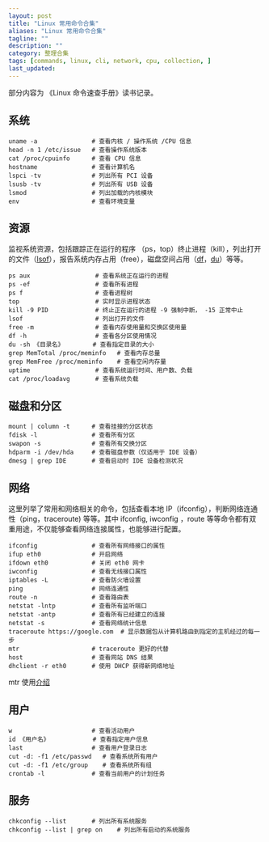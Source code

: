 ```yaml
---
layout: post
title: "Linux 常用命令合集"
aliases: "Linux 常用命令合集"
tagline: ""
description: ""
category: 整理合集
tags: [commands, linux, cli, network, cpu, collection, ]
last_updated:
---
```


部分内容为 《Linux 命令速查手册》读书记录。

## 系统

    uname -a               # 查看内核 / 操作系统 /CPU 信息
    head -n 1 /etc/issue   # 查看操作系统版本
    cat /proc/cpuinfo      # 查看 CPU 信息
    hostname               # 查看计算机名
    lspci -tv              # 列出所有 PCI 设备
    lsusb -tv              # 列出所有 USB 设备
    lsmod                  # 列出加载的内核模块
    env                    # 查看环境变量

## 资源
监视系统资源，包括跟踪正在运行的程序 （ps，top）终止进程（kill），列出打开的文件（[lsof](/post/2017/04/lsof-lists-openfiles.html)），报告系统内存占用（free），磁盘空间占用（[df](/post/2017/04/df-disk-free-space.html)，[du](/post/2018/03/du-find-out-which-fold-take-space.html)）等等。

    ps aux                  # 查看系统正在运行的进程
    ps -ef                  # 查看所有进程
    ps f                    # 查看进程树
    top                     # 实时显示进程状态
    kill -9 PID             # 终止正在运行的进程 -9 强制中断， -15 正常中止
    lsof                    # 列出打开的文件
    free -m                 # 查看内存使用量和交换区使用量
    df -h                   # 查看各分区使用情况
    du -sh 《目录名》        # 查看指定目录的大小
    grep MemTotal /proc/meminfo   # 查看内存总量
    grep MemFree /proc/meminfo    # 查看空闲内存量
    uptime                  # 查看系统运行时间、用户数、负载
    cat /proc/loadavg       # 查看系统负载

## 磁盘和分区

    mount | column -t      # 查看挂接的分区状态
    fdisk -l               # 查看所有分区
    swapon -s              # 查看所有交换分区
    hdparm -i /dev/hda     # 查看磁盘参数（仅适用于 IDE 设备）
    dmesg | grep IDE       # 查看启动时 IDE 设备检测状况

## 网络
这里列举了常用和网络相关的命令，包括查看本地 IP（ifconfig），判断网络连通性（ping，traceroute) 等等。其中 ifconfig, iwconfig ，route 等等命令都有双重用途，不仅能够查看网络连接属性，也能够进行配置。

    ifconfig               # 查看所有网络接口的属性
    ifup eth0              # 开启网络
    ifdown eth0            # 关闭 eth0 网卡
    iwconfig               # 查看无线接口属性
    iptables -L            # 查看防火墙设置
    ping                   # 网络连通性
    route -n               # 查看路由表
    netstat -lntp          # 查看所有监听端口
    netstat -antp          # 查看所有已经建立的连接
    netstat -s             # 查看网络统计信息
    traceroute https://google.com  # 显示数据包从计算机路由到指定的主机经过的每一步
    mtr                    # traceroute 更好的代替
    host                   # 查看网站 DNS 结果
    dhclient -r eth0       # 使用 DHCP 获得新网络地址

mtr 使用[介绍](/post/2017/11/mtr-usage.html)

## 用户

    w                      # 查看活动用户
    id 《用户名》            # 查看指定用户信息
    last                   # 查看用户登录日志
    cut -d: -f1 /etc/passwd   # 查看系统所有用户
    cut -d: -f1 /etc/group    # 查看系统所有组
    crontab -l             # 查看当前用户的计划任务

## 服务

    chkconfig --list       # 列出所有系统服务
    chkconfig --list | grep on    # 列出所有启动的系统服务


